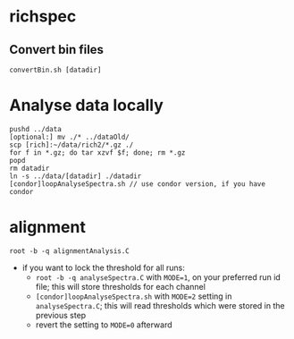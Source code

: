 # richspec

## Convert bin files
```
convertBin.sh [datadir]
```

# Analyse data locally
```
pushd ../data
[optional:] mv ./* ../dataOld/
scp [rich]:~/data/rich2/*.gz ./
for f in *.gz; do tar xzvf $f; done; rm *.gz
popd
rm datadir
ln -s ../data/[datadir] ./datadir
[condor]loopAnalyseSpectra.sh // use condor version, if you have condor
```

# alignment
```
root -b -q alignmentAnalysis.C
```
* if you want to lock the threshold for all runs:
  * `root -b -q analyseSpectra.C` with `MODE=1`, on your preferred run id file; this
    will store thresholds for each channel
  * `[condor]loopAnalyseSpectra.sh` with `MODE=2` setting in `analyseSpectra.C`; this
    will read thresholds which were stored in the previous step
  * revert the setting to `MODE=0` afterward
